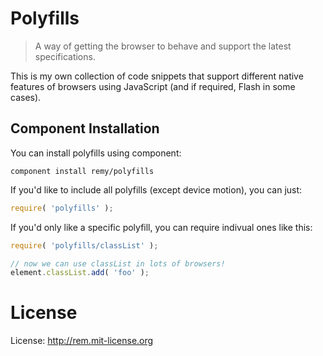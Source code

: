 # Polyfills

> A way of getting the browser to behave and support the latest specifications.

This is my own collection of code snippets that support different native features of browsers using JavaScript (and if required, Flash in some cases).

## Component Installation

You can install polyfills using component:

```
component install remy/polyfills
```

If you'd like to include all polyfills (except device motion), you can just:

```javascript
require( 'polyfills' );
```

If you'd only like a specific polyfill, you can require indivual ones like this:

```javascript
require( 'polyfills/classList' );

// now we can use classList in lots of browsers!
element.classList.add( 'foo' );
```

# License

License: http://rem.mit-license.org
